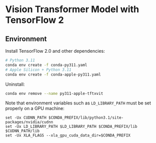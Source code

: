 # Vision Transformer Model with TensorFlow 2

## Environment

Install TensorFlow 2.0 and other dependencies:

```bash
# Python 3.11
conda env create -f conda-py311.yaml
# Apple Silicon + Python 3.11
conda env create -f conda-apple-py311.yaml
```

Uninstall:

```bash
conda env remove --name py311-apple-tftxvit
```

Note that environment variables such as `LD_LIBRARY_PATH` must be set properly
on a GPU machine:

```fish
set -Ux CUDNN_PATH $CONDA_PREFIX/lib/python3.1/site-packages/nvidia/cudnn
set -Ux LD_LIBRARY_PATH $LD_LIBRARY_PATH $CONDA_PREFIX/lib $CUDNN_PATH/lib
set -Ux XLA_FLAGS --xla_gpu_cuda_data_dir=$CONDA_PREFIX
```
